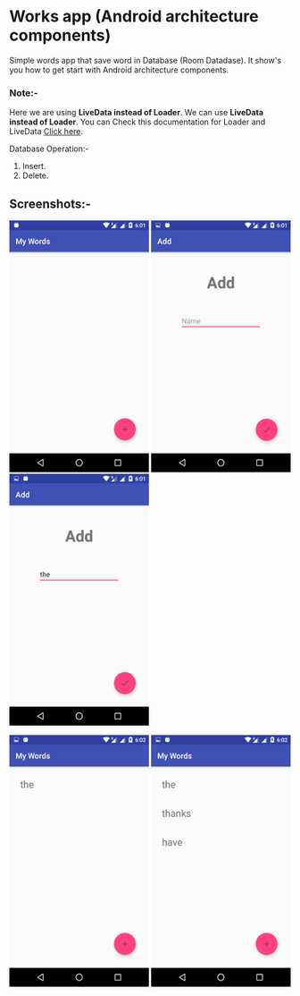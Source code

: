 # Works app (Android architecture components)

Simple words app that save word in Database (Room Datadase). It show's you how to get start with Android architecture components.

### Note:-

Here we are using **LiveData instead of Loader**. We can use **LiveData instead of Loader**.
You can Check this documentation for Loader and LiveData [Click here](https://developer.android.com/guide/components/loaders).

Database Operation:-

1) Insert.
2) Delete.

## Screenshots:- 

<img src="Screenshots/Screenshot_20180808-180136.png" width="250" height="450" /> <img src="Screenshots/Screenshot_20180808-180143.png" width="250" height="450" /> <img src="Screenshots/Screenshot_20180808-180155.png" width="250" height="450" />

<img src="Screenshots/Screenshot_20180808-180201.png" width="250" height="450" /> <img src="Screenshots/Screenshot_20180808-180233.png" width="250" height="450" />

